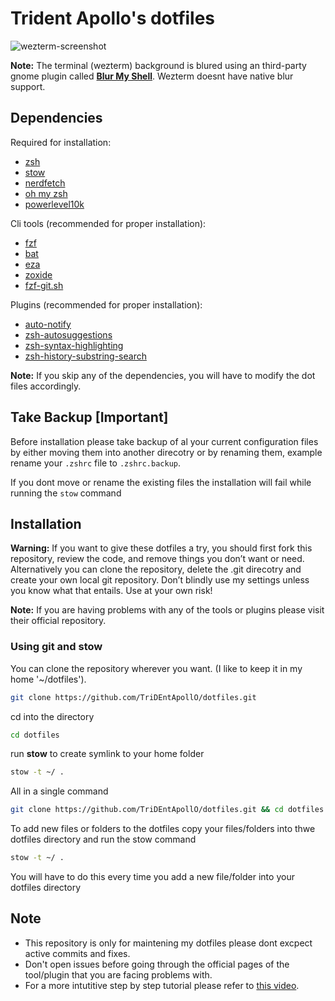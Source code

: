 
# Trident Apollo's dotfiles

![wezterm-screenshot](https://github.com/TriDEntApollO/dotfiles/assets/68052236/6738f0a6-a2ae-4a2e-a0fe-a3fefd5ccbf6)

**Note:** The terminal (wezterm) background is blured using an third-party gnome plugin called [**Blur My Shell**](https://extensions.gnome.org/extension/3193/blur-my-shell/). Wezterm doesnt have native blur support.

## Dependencies

Required for installation:

- [zsh](https://github.com/ohmyzsh/ohmyzsh/wiki/Installing-ZSH#install-and-set-up-zsh-as-default)
- [stow](https://www.gnu.org/software/stow/)
- [nerdfetch](https://github.com/ThatOneCalculator/NerdFetch)
- [oh my zsh](https://ohmyz.sh/)
- [powerlevel10k](https://github.com/romkatv/powerlevel10k)

Cli tools (recommended for proper installation):

- [fzf](https://github.com/junegunn/fzf)
- [bat](https://github.com/sharkdp/bat)
- [eza](https://github.com/eza-community/eza)
- [zoxide](https://github.com/ajeetdsouza/zoxide)
- [fzf-git.sh](https://github.com/junegunn/fzf-git.sh)

Plugins (recommended for proper installation):

- [auto-notify](https://github.com/MichaelAquilina/zsh-auto-notify)
- [zsh-autosuggestions](https://github.com/zsh-users/zsh-autosuggestions)
- [zsh-syntax-highlighting](https://github.com/zsh-users/zsh-syntax-highlighting)
- [zsh-history-substring-search](https://github.com/zsh-users/zsh-history-substring-search)


**Note:** If you skip any of the dependencies, you will have to modify the dot files accordingly.


## Take Backup [Important]

Before installation please take backup of al your current configuration files by either moving them into another direcotry or by renaming them,  example rename your ```.zshrc``` file to ```.zshrc.backup```.

If you dont move or rename the existing files the installation will fail while running the ```stow``` command 

## Installation

**Warning:** If you want to give these dotfiles a try, you should first fork this repository, review the code, and remove things you don’t want or need. Alternatively you can clone the repository, delete the .git direcotry and create your own local git repository. Don’t blindly use my settings unless you know what that entails. Use at your own risk!

**Note:** If you are having problems with any of the tools or plugins please visit their official repository.

### Using git and stow

You can clone the repository wherever you want. (I like to keep it in my home '~/dotfiles').

```bash
git clone https://github.com/TriDEntApollO/dotfiles.git
```
cd into the directory

```bash
cd dotfiles
```

run **stow** to create symlink to your home folder

```bash
stow -t ~/ .
```

All in a single command 

```bash
git clone https://github.com/TriDEntApollO/dotfiles.git && cd dotfiles && stow -t ~/ .
```
To add new files or folders to the dotfiles copy your files/folders into thwe dotfiles directory and run the stow command

```bash
stow -t ~/ .
```
You will have to do this every time you add a new file/folder into your dotfiles directory

## Note

- This repository is only for maintening my dotfiles please dont excpect active commits and fixes.
- Don't open issues before going through the official pages of the tool/plugin that you are facing problems with.
- For a more intutitive step by step tutorial please refer to [this video](https://www.youtube.com/watch?v=y6XCebnB9gs&t=3s).
